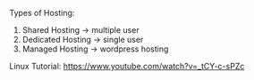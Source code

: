 Types of Hosting:
1. Shared Hosting -> multiple user
2. Dedicated Hosting -> single user 
3. Managed Hosting -> wordpress hosting     

Linux Tutorial: https://www.youtube.com/watch?v=_tCY-c-sPZc